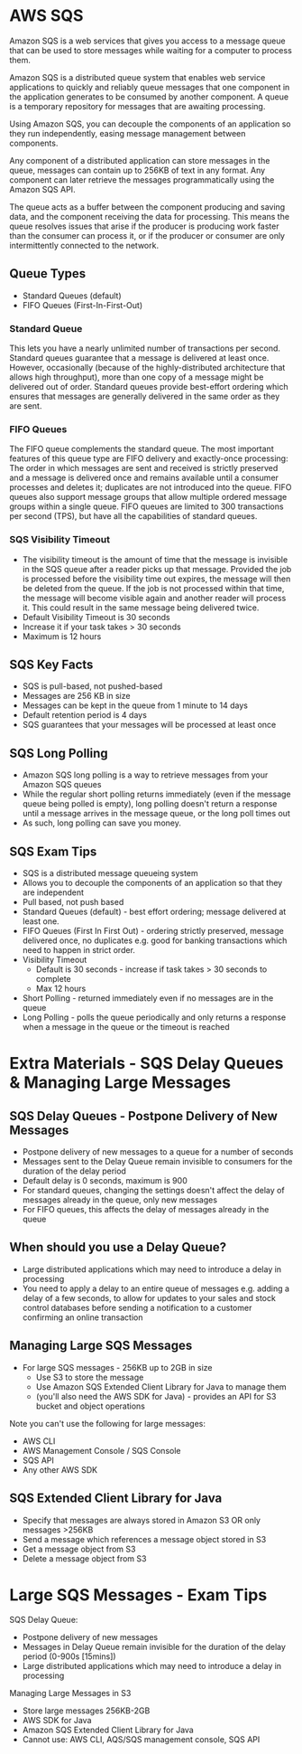 # AWS SQS

Amazon SQS is a web services that gives you access to a message queue that can be used to store messages
while waiting for a computer to process them.

Amazon SQS is a distributed queue system that enables web service applications to quickly
and reliably queue messages that one component in the application generates to be consumed
by another component. A queue is a temporary repository for messages that are awaiting processing.

Using Amazon SQS, you can decouple the components of an application so they run independently, easing
message management between components.

Any component of a distributed application can store messages in the queue, messages can contain up to 256KB
of text in any format. Any component can later retrieve the messages programmatically using the Amazon
SQS API.

The queue acts as a buffer between the component producing and saving data, and the component
receiving the data for processing. This means the queue resolves issues that arise if the
producer is producing work faster than the consumer can process it, or if the producer or consumer
are only intermittently connected to the network.

## Queue Types

* Standard Queues (default)
* FIFO Queues (First-In-First-Out)

### Standard Queue

This lets you have a nearly unlimited number of transactions per second. Standard
queues guarantee that a message is delivered at least once. However, occasionally
(because of the highly-distributed architecture that allows high throughput), more than
one copy of a message might be delivered out of order. Standard queues provide best-effort ordering
which ensures that messages are generally delivered in the same order as they are sent.

### FIFO Queues

The FIFO queue complements the standard queue. The most important features of this queue type are
FIFO delivery and exactly-once processing: The order in which messages are sent and received is
strictly preserved and a message is delivered once and remains available until a consumer processes
and deletes it; duplicates are not introduced into the queue. FIFO queues also support message groups
that allow multiple ordered message groups within a single queue. FIFO queues are limited to 300 transactions
per second (TPS), but have all the capabilities of standard queues.

### SQS Visibility Timeout

* The visibility timeout is the amount of time that the message is invisible in the SQS
queue after a reader picks up that message. Provided the job is processed before the
visibility time out expires, the message will then be deleted from the queue. If the
job is not processed within that time, the message will become visible again and another
reader will process it. This could result in the same message being delivered twice.
* Default Visibility Timeout is 30 seconds
* Increase it if your task takes > 30 seconds
* Maximum is 12 hours

## SQS Key Facts

* SQS is pull-based, not pushed-based
* Messages are 256 KB in size
* Messages can be kept in the queue from 1 minute to 14 days
* Default retention period is 4 days
* SQS guarantees that your messages will be processed at least once

## SQS Long Polling

* Amazon SQS long polling is a way to retrieve messages from your Amazon SQS queues
* While the regular short polling returns immediately (even if the message queue being polled is empty),
long polling doesn't return a response until a message arrives in the message queue, or the long poll times out
* As such, long polling can save you money.

## SQS Exam Tips

* SQS is a distributed message queueing system
* Allows you to decouple the components of an application so that they are independent
* Pull based, not push based
* Standard Queues (default) - best effort ordering; message delivered at least one.
* FIFO Queues (First In First Out) - ordering strictly preserved, message delivered
once, no duplicates e.g. good for banking transactions which need to happen in strict order.
* Visibility Timeout
    * Default is 30 seconds - increase if task takes > 30 seconds to complete
    * Max 12 hours
* Short Polling - returned immediately even if no messages are in the queue
* Long Polling - polls the queue periodically and only returns a response when a
message in the queue or the timeout is reached

# Extra Materials - SQS Delay Queues & Managing Large Messages

## SQS Delay Queues - Postpone Delivery of New Messages

* Postpone delivery of new messages to a queue for a number of seconds
* Messages sent to the Delay Queue remain invisible to consumers for the duration
of the delay period
* Default delay is 0 seconds, maximum is 900
* For standard queues, changing the settings doesn't affect the delay of messages
already in the queue, only new messages
* For FIFO queues, this affects the delay of messages already in the queue

## When should you use a Delay Queue?

* Large distributed applications which may need to introduce a delay in processing
* You need to apply a delay to an entire queue of messages e.g. adding a delay of
a few seconds, to allow for updates to your sales and stock control databases before
sending a notification to a customer confirming an online transaction

## Managing Large SQS Messages

* For large SQS messages - 256KB up to 2GB in size
    * Use S3 to store the message
    * Use Amazon SQS Extended Client Library for Java to manage them
    * (you'll also need the  AWS SDK for Java) - provides an API for S3 bucket
    and object operations

Note you can't use the following for large messages:

* AWS CLI
* AWS Management Console / SQS Console
* SQS API
* Any other AWS SDK

## SQS Extended Client Library for Java

* Specify that messages are always stored in Amazon S3 OR only messages >256KB
* Send a message which references a message object stored in S3
* Get a message object from S3
* Delete a message object from S3

# Large SQS Messages - Exam Tips

SQS Delay Queue:

* Postpone delivery of new messages
* Messages in Delay Queue remain invisible for the duration of the delay period (0-900s [15mins])
* Large distributed applications which may need to introduce a delay in processing

Managing Large Messages in S3

* Store large messages 256KB-2GB
* AWS SDK for Java
* Amazon SQS Extended Client Library for Java
* Cannot use: AWS CLI, AQS/SQS management console, SQS API
